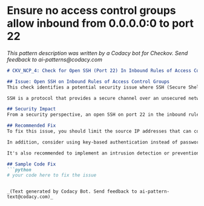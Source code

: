 # Ensure no access control groups allow inbound from 0.0.0.0:0 to port 22

_This pattern description was written by a Codacy bot for Checkov. Send feedback to ai-patterns@codacy.com_

```markdown
# CKV_NCP_4: Check for Open SSH (Port 22) In Inbound Rules of Access Control Groups

## Issue: Open SSH on Inbound Rules of Access Control Groups
This check identifies a potential security issue where SSH (Secure Shell), running on port 22, is open in the inbound rules of an access control group.

SSH is a protocol that provides a secure channel over an unsecured network. It is commonly used for remote server login and command execution. However, having an open SSH in the inbound rules exposes the system to potential unauthorized access and brute force attacks.

## Security Impact
From a security perspective, an open SSH on port 22 in the inbound rules is a significant risk. It allows any IP address to attempt to connect to your system via SSH. This can potentially lead to unauthorized access if the attacker can guess or otherwise obtain the login credentials. Furthermore, it exposes your system to brute-force attacks, where an attacker systematically checks all possible passwords until the correct one is found.

## Recommended Fix
To fix this issue, you should limit the source IP addresses that can connect to your system via SSH. This can be done by specifying the allowed source IP addresses in the inbound rule for port 22. Ideally, only trusted IP addresses that require SSH access should be allowed. 

In addition, consider using key-based authentication instead of password authentication for SSH, as it is more secure. Key-based authentication uses a pair of public-private keys which are more difficult to crack than a password.

It's also recommended to implement an intrusion detection or prevention system (IDS/IPS) to detect and potentially block brute force attacks. 

## Sample Code Fix
```python
# your code here to fix the issue
```
```

_(Text generated by Codacy Bot. Send feedback to ai-pattern-text@codacy.com)_

